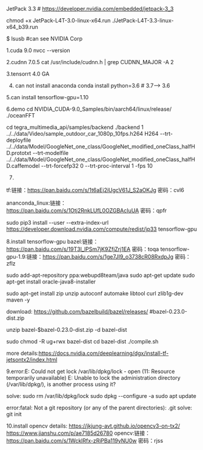 JetPack 3.3 # https://developer.nvidia.com/embedded/jetpack-3_3

chmod +x JetPack-L4T-3.0-linux-x64.run
./JetPack-L4T-3.3-linux-x64_b39.run

$ lsusb #can see NVIDIA Corp

1.cuda 9.0
nvcc --version

2.cudnn 7.0.5
cat /usr/include/cudnn.h | grep CUDNN_MAJOR -A 2

3.tensorrt 4.0 GA

4. can not install anaconda
conda install python=3.6   # 3.7--> 3.6

5.can install tensorflow-gpu=1.10


6.demo
cd NVIDIA_CUDA-9.0_Samples/bin/aarch64/linux/release/
./oceanFFT

cd tegra_multimedia_api/samples/backend
./backend 1 ../../data/Video/sample_outdoor_car_1080p_10fps.h264 H264 --trt-deployfile ../../data/Model/GoogleNet_one_class/GoogleNet_modified_oneClass_halfHD.prototxt --trt-modelfile ../../data/Model/GoogleNet_one_class/GoogleNet_modified_oneClass_halfHD.caffemodel --trt-forcefp32 0 --trt-proc-interval 1 -fps 10

7.
tf:链接：https://pan.baidu.com/s/1t6aEj2iUgcV61J_S2aOKJg 密码：cvl6

ananconda_linux:链接：https://pan.baidu.com/s/1Otj2RnkLUfL0OZGBAcIuUA 密码：qpfr

sudo pip3 install --user --extra-index-url https://developer.download.nvidia.com/compute/redist/jp33 tensorflow-gpu

8.install tensorflow-gpu
bazel:链接：https://pan.baidu.com/s/19T3l_lPSm7jK9ZfjZrj1EA 密码：toqa
tensorflow-gpu-1.9:链接：https://pan.baidu.com/s/1ge7JI9_o3738cR08RxdpJg 密码：zflz

sudo add-apt-repository ppa:webupd8team/java
sudo apt-get update
sudo apt-get install oracle-java8-installer

sudo apt-get install zip unzip autoconf automake libtool curl zlib1g-dev maven -y

download: https://github.com/bazelbuild/bazel/releases/  #bazel-0.23.0-dist.zip

unzip bazel-$bazel-0.23.0-dist.zip -d bazel-dist

sudo chmod -R ug+rwx bazel-dist 
cd bazel-dist
./compile.sh

more details:https://docs.nvidia.com/deeplearning/dgx/install-tf-jetsontx2/index.html

9.error:E: Could not get lock /var/lib/dpkg/lock - open (11: Resource temporarily unavailable)
E: Unable to lock the administration directory (/var/lib/dpkg/), is another process using it?

solve:
sudo rm /var/lib/dpkg/lock
sudo dpkg --configure -a
sudo apt update

error:fatal: Not a git repository (or any of the parent directories): .git
solve: git init

10.install opencv
details:
https://jkjung-avt.github.io/opencv3-on-tx2/
https://www.jianshu.com/p/ae7185d26780
opencv:链接：https://pan.baidu.com/s/1WcklRfx-zRiPBa119yNU0w 密码：rjss
